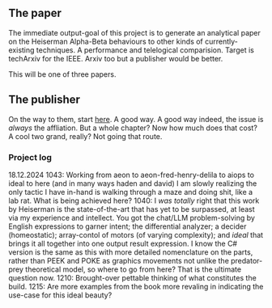 ## The paper

The immediate output-goal of this project is to generate an analytical paper on the Heiserman Alpha-Beta behaviours to other kinds of currently-existing techniques. A performance and telelogical comparision. Target is techArxiv for the IEEE. Arxiv too but a publisher would be better.

This will be one of three papers.

## The publisher

On the way to them, start [here](https://www.techrxiv.org/f/about). A good way. A good way indeed, the issue is _always_ the affliation. But a whole chapter? Now how much does that cost? A cool two grand, really? Not going that route.

### Project log

18.12.2024
    1043: Working from aeon to aeon-fred-henry-delila to aiops to ideal to here (and in many ways haden and david) I am slowly realizing the only tactic I have in-hand is walking through a maze and doing shit, like a lab rat. What is being achieved here?
    1040: I _was totally_ right that this work by Heiserman is the state-of-the-art that has yet to be surpassed, at least via my experience and intellect. You got the chat/LLM problem-solving by English expressions to garner intent; the differential analyzer; a decider (homeostatic); array-contol of motors (of varying complexity); and _ideal_ that brings it all together into one output result expression. I know the C# version is the same as this with more detailed nomenclature on the parts, rather than PEEK and POKE as graphics movements not unlike the predator-prey theoretical model, so where to go from here? That is the ultimate question now.
    1210: Brought-over pettable thinking of what constitutes the build.
    1215: Are more examples from the book more revaling in indicating the use-case for this ideal beauty?
    